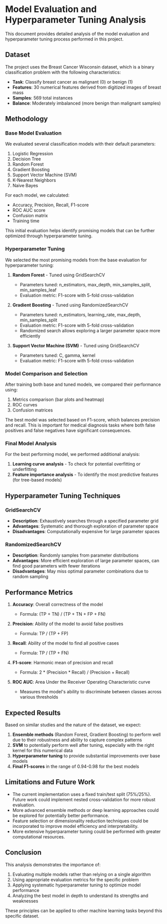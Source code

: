 # Model Evaluation and Hyperparameter Tuning Analysis

This document provides detailed analysis of the model evaluation and hyperparameter tuning process performed in this project.

## Dataset

The project uses the Breast Cancer Wisconsin dataset, which is a binary classification problem with the following characteristics:

- **Task**: Classify breast cancer as malignant (0) or benign (1)
- **Features**: 30 numerical features derived from digitized images of breast mass
- **Samples**: 569 total instances
- **Balance**: Moderately imbalanced (more benign than malignant samples)

## Methodology

### Base Model Evaluation

We evaluated several classification models with their default parameters:

1. Logistic Regression
2. Decision Tree
3. Random Forest
4. Gradient Boosting
5. Support Vector Machine (SVM)
6. K-Nearest Neighbors
7. Naive Bayes

For each model, we calculated:
- Accuracy, Precision, Recall, F1-score
- ROC AUC score
- Confusion matrix
- Training time

This initial evaluation helps identify promising models that can be further optimized through hyperparameter tuning.

### Hyperparameter Tuning

We selected the most promising models from the base evaluation for hyperparameter tuning:

1. **Random Forest** - Tuned using GridSearchCV
   - Parameters tuned: n_estimators, max_depth, min_samples_split, min_samples_leaf
   - Evaluation metric: F1-score with 5-fold cross-validation

2. **Gradient Boosting** - Tuned using RandomizedSearchCV
   - Parameters tuned: n_estimators, learning_rate, max_depth, min_samples_split
   - Evaluation metric: F1-score with 5-fold cross-validation
   - Randomized search allows exploring a larger parameter space more efficiently

3. **Support Vector Machine (SVM)** - Tuned using GridSearchCV
   - Parameters tuned: C, gamma, kernel
   - Evaluation metric: F1-score with 5-fold cross-validation

### Model Comparison and Selection

After training both base and tuned models, we compared their performance using:

1. Metrics comparison (bar plots and heatmap)
2. ROC curves
3. Confusion matrices

The best model was selected based on F1-score, which balances precision and recall. This is important for medical diagnosis tasks where both false positives and false negatives have significant consequences.

### Final Model Analysis

For the best performing model, we performed additional analysis:

1. **Learning curve analysis** - To check for potential overfitting or underfitting
2. **Feature importance analysis** - To identify the most predictive features (for tree-based models)

## Hyperparameter Tuning Techniques

### GridSearchCV

- **Description**: Exhaustively searches through a specified parameter grid
- **Advantages**: Systematic and thorough exploration of parameter space
- **Disadvantages**: Computationally expensive for large parameter spaces

### RandomizedSearchCV

- **Description**: Randomly samples from parameter distributions
- **Advantages**: More efficient exploration of large parameter spaces, can find good parameters with fewer iterations
- **Disadvantages**: May miss optimal parameter combinations due to random sampling

## Performance Metrics

1. **Accuracy**: Overall correctness of the model
   - Formula: (TP + TN) / (TP + TN + FP + FN)

2. **Precision**: Ability of the model to avoid false positives
   - Formula: TP / (TP + FP)

3. **Recall**: Ability of the model to find all positive cases
   - Formula: TP / (TP + FN)

4. **F1-score**: Harmonic mean of precision and recall
   - Formula: 2 * (Precision * Recall) / (Precision + Recall)

5. **ROC AUC**: Area Under the Receiver Operating Characteristic curve
   - Measures the model's ability to discriminate between classes across various thresholds

## Expected Results

Based on similar studies and the nature of the dataset, we expect:

1. **Ensemble methods** (Random Forest, Gradient Boosting) to perform well due to their robustness and ability to capture complex patterns
2. **SVM** to potentially perform well after tuning, especially with the right kernel for this numerical data
3. **Hyperparameter tuning** to provide substantial improvements over base models
4. **Final F1-scores** in the range of 0.94-0.98 for the best models

## Limitations and Future Work

- The current implementation uses a fixed train/test split (75%/25%). Future work could implement nested cross-validation for more robust evaluation.
- More advanced ensemble methods or deep learning approaches could be explored for potentially better performance.
- Feature selection or dimensionality reduction techniques could be incorporated to improve model efficiency and interpretability.
- More extensive hyperparameter tuning could be performed with greater computational resources.

## Conclusion

This analysis demonstrates the importance of:
1. Evaluating multiple models rather than relying on a single algorithm
2. Using appropriate evaluation metrics for the specific problem
3. Applying systematic hyperparameter tuning to optimize model performance
4. Analyzing the best model in depth to understand its strengths and weaknesses

These principles can be applied to other machine learning tasks beyond this specific dataset. 